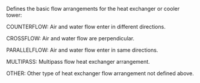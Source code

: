 Defines the basic flow arrangements for the heat exchanger or cooler tower:



COUNTERFLOW: Air and water flow enter in different directions.

CROSSFLOW: Air and water flow are perpendicular.

PARALLELFLOW: Air and water flow enter in same directions.

MULTIPASS: Multipass flow heat exchanger arrangement. 

OTHER: Other type of heat exchanger flow arrangement not defined above.
